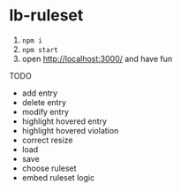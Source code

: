 # lb-ruleset

1. `npm i`
2. `npm start`
3. open [http://localhost:3000/](http://localhost:3000/) and have fun

TODO

- add entry
- delete entry
- modify entry
- highlight hovered entry
- highlight hovered violation
- correct resize
- load
- save
- choose ruleset
- embed ruleset logic
